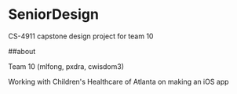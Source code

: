 SeniorDesign
============
CS-4911 capstone design project for team 10

##about

Team 10 (mlfong, pxdra, cwisdom3)

Working with Children's Healthcare of Atlanta on making an iOS app






